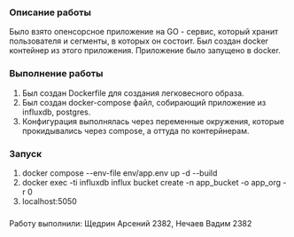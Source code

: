 ### Описание работы
Было взято опенсорсное приложение на GO - сервис, который хранит пользователя и сегменты, в которых он состоит.
Был создан docker контейнер из этого приложения. Приложение было запущено в docker. 

### Выполнение работы
1. Был создан Dockerfile для создания легковесного образа.
2. Был создан docker-compose файл, собирающий приложение из influxdb, postgres.
3. Конфигурация выполнялась через переменные окружения, которые прокидывались через compose, а оттуда по контерйнерам.

### Запуск
1. docker compose --env-file env/app.env up -d --build
2. docker exec -ti influxdb influx bucket create -n app_bucket -o app_org -r 0
3. localhost:5050

###
Работу выполнили: Щедрин Арсений 2382, Нечаев Вадим 2382